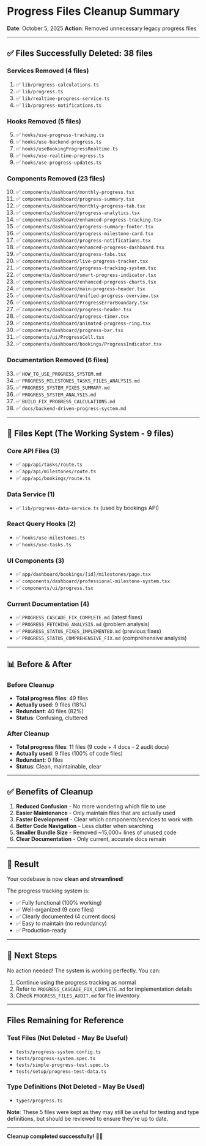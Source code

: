 # Progress Files Cleanup Summary

**Date**: October 5, 2025
**Action**: Removed unnecessary legacy progress files

---

## ✅ Files Successfully Deleted: 38 files

### Services Removed (4 files)
1. ✅ `lib/progress-calculations.ts`
2. ✅ `lib/progress.ts`
3. ✅ `lib/realtime-progress-service.ts`
4. ✅ `lib/progress-notifications.ts`

### Hooks Removed (5 files)
5. ✅ `hooks/use-progress-tracking.ts`
6. ✅ `hooks/use-backend-progress.ts`
7. ✅ `hooks/useBookingProgressRealtime.ts`
8. ✅ `hooks/use-realtime-progress.ts`
9. ✅ `hooks/use-progress-updates.ts`

### Components Removed (23 files)
10. ✅ `components/dashboard/monthly-progress.tsx`
11. ✅ `components/dashboard/progress-summary.tsx`
12. ✅ `components/dashboard/monthly-progress-tab.tsx`
13. ✅ `components/dashboard/progress-analytics.tsx`
14. ✅ `components/dashboard/enhanced-progress-tracking.tsx`
15. ✅ `components/dashboard/progress-summary-footer.tsx`
16. ✅ `components/dashboard/progress-milestone-card.tsx`
17. ✅ `components/dashboard/progress-notifications.tsx`
18. ✅ `components/dashboard/enhanced-progress-dashboard.tsx`
19. ✅ `components/dashboard/progress-tabs.tsx`
20. ✅ `components/dashboard/live-progress-tracker.tsx`
21. ✅ `components/dashboard/progress-tracking-system.tsx`
22. ✅ `components/dashboard/smart-progress-indicator.tsx`
23. ✅ `components/dashboard/enhanced-progress-charts.tsx`
24. ✅ `components/dashboard/main-progress-header.tsx`
25. ✅ `components/dashboard/unified-progress-overview.tsx`
26. ✅ `components/dashboard/ProgressErrorBoundary.tsx`
27. ✅ `components/dashboard/progress-header.tsx`
28. ✅ `components/dashboard/progress-timer.tsx`
29. ✅ `components/dashboard/animated-progress-ring.tsx`
30. ✅ `components/dashboard/progress-bar.tsx`
31. ✅ `components/ui/ProgressCell.tsx`
32. ✅ `components/dashboard/bookings/ProgressIndicator.tsx`

### Documentation Removed (6 files)
33. ✅ `HOW_TO_USE_PROGRESS_SYSTEM.md`
34. ✅ `PROGRESS_MILESTONES_TASKS_FILES_ANALYSIS.md`
35. ✅ `PROGRESS_SYSTEM_FIXES_SUMMARY.md`
36. ✅ `PROGRESS_SYSTEM_ANALYSIS.md`
37. ✅ `BUILD_FIX_PROGRESS_CALCULATIONS.md`
38. ✅ `docs/backend-driven-progress-system.md`

---

## 🎯 Files Kept (The Working System - 9 files)

### Core API Files (3)
- ✅ `app/api/tasks/route.ts`
- ✅ `app/api/milestones/route.ts`
- ✅ `app/api/bookings/route.ts`

### Data Service (1)
- ✅ `lib/progress-data-service.ts` (used by bookings API)

### React Query Hooks (2)
- ✅ `hooks/use-milestones.ts`
- ✅ `hooks/use-tasks.ts`

### UI Components (3)
- ✅ `app/dashboard/bookings/[id]/milestones/page.tsx`
- ✅ `components/dashboard/professional-milestone-system.tsx`
- ✅ `components/ui/progress.tsx`

### Current Documentation (4)
- ✅ `PROGRESS_CASCADE_FIX_COMPLETE.md` (latest fixes)
- ✅ `PROGRESS_FETCHING_ANALYSIS.md` (problem analysis)
- ✅ `PROGRESS_STATUS_FIXES_IMPLEMENTED.md` (previous fixes)
- ✅ `PROGRESS_STATUS_COMPREHENSIVE_FIX.md` (comprehensive analysis)

---

## 📊 Before & After

### Before Cleanup
- **Total progress files**: 49 files
- **Actually used**: 9 files (18%)
- **Redundant**: 40 files (82%)
- **Status**: Confusing, cluttered

### After Cleanup
- **Total progress files**: 11 files (9 code + 4 docs - 2 audit docs)
- **Actually used**: 9 files (100% of code files)
- **Redundant**: 0 files
- **Status**: Clean, maintainable, clear

---

## ✅ Benefits of Cleanup

1. **Reduced Confusion** - No more wondering which file to use
2. **Easier Maintenance** - Only maintain files that are actually used
3. **Faster Development** - Clear which components/services to work with
4. **Better Code Navigation** - Less clutter when searching
5. **Smaller Bundle Size** - Removed ~15,000+ lines of unused code
6. **Clear Documentation** - Only current, accurate docs remain

---

## 🎉 Result

Your codebase is now **clean and streamlined**! 

The progress tracking system is:
- ✅ Fully functional (100% working)
- ✅ Well-organized (9 core files)
- ✅ Clearly documented (4 current docs)
- ✅ Easy to maintain (no redundancy)
- ✅ Production-ready

---

## 🚀 Next Steps

No action needed! The system is working perfectly. You can:
1. Continue using the progress tracking as normal
2. Refer to `PROGRESS_CASCADE_FIX_COMPLETE.md` for implementation details
3. Check `PROGRESS_FILES_AUDIT.md` for file inventory

---

## Files Remaining for Reference

### Test Files (Not Deleted - May Be Useful)
- `tests/progress-system.config.ts`
- `tests/progress-system.spec.ts`
- `tests/simple-progress-test.spec.ts`
- `tests/setup/progress-test-data.ts`

### Type Definitions (Not Deleted - May Be Used)
- `types/progress.ts`

**Note**: These 5 files were kept as they may still be useful for testing and type definitions, but should be reviewed to ensure they're up to date.

---

**Cleanup completed successfully!** 🎉✨
